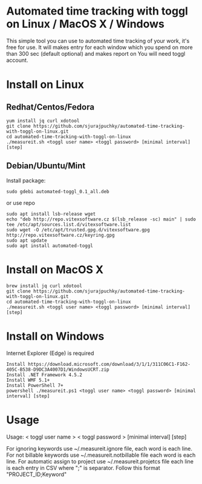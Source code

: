 # Automated time tracking with toggl on Linux / MacOS X / Windows

This simple tool you can use to automated time tracking of your work, it's free for use.
It will makes entry for each window which you spend on more than 300 sec (default optional) and makes report on
You will need toggl account.

# Install on Linux

Redhat/Centos/Fedora
--------------------

```
yum install jq curl xdotool
git clone https://github.com/sjurajpuchky/automated-time-tracking-with-toggl-on-linux.git
cd automated-time-tracking-with-toggl-on-linux
./measureit.sh <toggl user name> <toggl password> [minimal interval] [step]
```

Debian/Ubuntu/Mint
------------------

Install package:

```
sudo gdebi automated-toggl_0.1_all.deb
```
or use repo

```
sudo apt install lsb-release wget
echo "deb http://repo.vitexsoftware.cz $(lsb_release -sc) main" | sudo tee /etc/apt/sources.list.d/vitexsoftware.list
sudo wget -O /etc/apt/trusted.gpg.d/vitexsoftware.gpg http://repo.vitexsoftware.cz/keyring.gpg
sudo apt update
sudo apt install automated-toggl
```



# Install on MacOS X
```
brew install jq curl xdotool
git clone https://github.com/sjurajpuchky/automated-time-tracking-with-toggl-on-linux.git
cd automated-time-tracking-with-toggl-on-linux
./measureit.sh <toggl user name> <toggl password> [minimal interval] [step]
```

# Install on Windows
Internet Explorer (Edge) is required
```
Install https://download.microsoft.com/download/3/1/1/311C06C1-F162-405C-B538-D9DC3A4007D1/WindowsUCRT.zip
Install .NET Framework 4.5.2
Install WMF 5.1+
Install PowerShell 7+
powershell ./measureit.ps1 <toggl user name> <toggl password> [minimal interval] [step]
```

# Usage
Usage: < toggl user name > < toggl password > [minimal interval] [step]

For ignoring keywords use ~/.measureit.ignore file, each word is each line.
For not billable keywords use ~/.measureit.notbillable file each word is each line.
For automatic assign to project use ~/.measureit.projetcs file each line is each entry in CSV where ";" is separator.
Follow this format "PROJECT_ID;Keyword"
